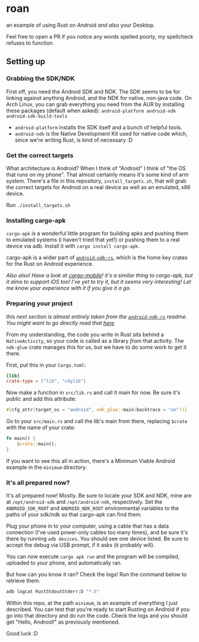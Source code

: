 # roan
an example of using Rust on Android *and also* your Desktop.

Feel free to open a PR if you notice any words spelled poorly, my spellcheck
refuses to function.

## Setting up

### Grabbing the SDK/NDK

First off, you need the Android SDK and NDK. The SDK seems to be for linking
against anything Android, and the NDK for native, non-java code. On Arch Linux,
you can grab everything you need from the AUR by installing these packages
(default when asked):
`android-platform android-ndk android-sdk-build-tools`

- `android-platform` installs the SDK itself and a bunch of helpful tools.
- `android-ndk` is the Native Development Kit used for native code which, since
  we're writing Rust, is kind of necessary :D

### Get the correct targets

What architecture is Android? When I think of "Android" I think of "the OS that
runs on my phone". That almost certainly means it's some kind of arm system.
There's a file in this repository, `install_targets.sh`, that will grab the
correct targets for Android on a real device as well as an emulated, x86 device.

Run `./install_targets.sh`

### Installing cargo-apk

`cargo-apk` is a wonderful little program for building apks and pushing them to
emulated systems (i haven't tried that yet!) or pushing them to a real device
via adb. Install it with `cargo install cargo-apk`.

cargo-apk is a wider part of [`android-ndk-rs`][android-ndk-rs], which is the
home key crates for the Rust on Android experience.

*Also also! Have a look at [cargo-mobile][cargo-mobile]! it's a similar thing*
*to cargo-apk, but it aims to support iOS too! I've yet to try it, but it*
*seems very interesting! Let me know your experience with it if you give*
*it a go.*

[cargo-mobile]: https://github.com/BrainiumLLC/cargo-mobile
[android-ndk-rs]: https://github.com/rust-windowing/android-ndk-rs

### Preparing your project

*this next section is almost entirely taken from the*
*[`android-ndk-rs`][android-ndk-rs] readme. You might want to go directly*
*read that [here][andk-hello]*

[andk-hello]: https://github.com/rust-windowing/android-ndk-rs#hello-world

From my understanding, the code you write in Rust sits behind a
`NativeActivity`, so your code is called as a library *from* that activity. The
`ndk-glue` crate manages this for us, but we have to do some work to get it there.

First, put this in your `Cargo.toml`:
```toml
[lib]
crate-type = ["lib", "cdylib"]
```

Now make a function in `src/lib.rs` and call it main for now. Be sure it's public
and add this attribute:
```rust
#[cfg_attr(target_os = "android", ndk_glue::main(backtrace = "on"))]
```

Go to your `src/main.rs` and call the lib's main from there, replacing `$crate`
with the name of your crate:
```rust
fn main() {
    $crate::main();
}
```

If you want to see this all in action, there's a Minimum Viable Android example in
the `minimum` directory.

### It's all prepared now?

It's all prepared now! Mostly. Be sure to locate your SDK and NDK, mine are at
`/opt/android-sdk` and `/opt/android-ndk`, respectively.
Set the `ANDROID_SDK_ROOT` and `ANDROID_NDK_ROOT` environmental variables to the
paths of your sdk/ndk so that cargo-apk can find them.

Plug your phone in to your computer, using a cable that has a data connection (I've
used power-only cables too many times), and be sure it's there by running
`adb devices`. You should see one device listed. Be sure to accept the debug via USB
prompt, if it asks (it probably will).

You can now execute `cargo apk run` and the program will be compiled, uploaded to
your phone, and automatically ran.

But how can you know it ran? Check the logs! Run the command below to retrieve them.
```bash
adb logcat RustStdoutStderr:D "*:S"
```

Within this repo, at the path `minimum`, is an example of everything I just described.
You can test that you're ready to start Rusting on Android if you go into that directory
and do run the code. Check the logs and you should get "Hello, Android!" as previously
mentioned. 

Good luck :D
